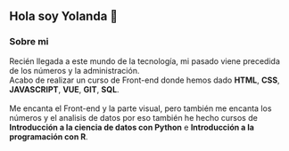 ## Hola soy Yolanda 👋

<!--
**Yolandaprograma/Yolandaprograma** is a ✨ _special_ ✨ repository because its `README.md` (this file) appears on your GitHub profile.

Here are some ideas to get you started:

- 🔭 I’m currently working on ...
- 🌱 I’m currently learning ...
- 👯 I’m looking to collaborate on ...
- 🤔 I’m looking for help with ...
- 💬 Ask me about ...
- 📫 How to reach me: ...
- 😄 Pronouns: ...
- ⚡ Fun fact: ...
-->
### Sobre mi

Recién llegada a este mundo de la tecnología, mi pasado viene precedida de los números y la administración.<br>
Acabo de realizar un curso de Front-end donde hemos dado **HTML**, **CSS**, **JAVASCRIPT**, **VUE**,
**GIT**,  **SQL**. <br>
<br>
Me encanta el Front-end y la parte visual, pero también me encanta los números y el analisis de datos por eso también he hecho cursos de <br>
**Introducción a la ciencia de datos con Python** e **Introducción a la programación con R**.
     
